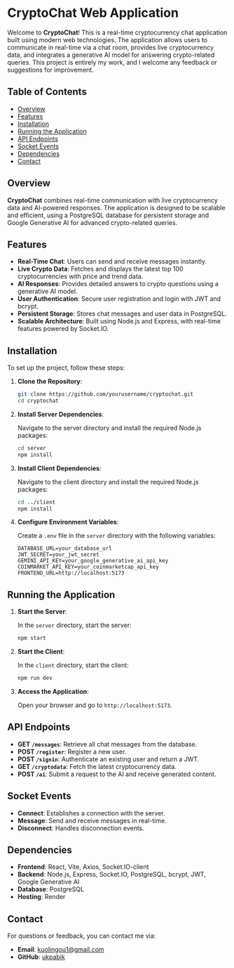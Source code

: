 # CryptoChat Web Application

Welcome to **CryptoChat**! This is a real-time cryptocurrency chat application built using modern web technologies. The application allows users to communicate in real-time via a chat room, provides live cryptocurrency data, and integrates a generative AI model for answering crypto-related queries. This project is entirely my work, and I welcome any feedback or suggestions for improvement.

## Table of Contents

- [Overview](#overview)
- [Features](#features)
- [Installation](#installation)
- [Running the Application](#running-the-application)
- [API Endpoints](#api-endpoints)
- [Socket Events](#socket-events)
- [Dependencies](#dependencies)
- [Contact](#contact)

## Overview

**CryptoChat** combines real-time communication with live cryptocurrency data and AI-powered responses. The application is designed to be scalable and efficient, using a PostgreSQL database for persistent storage and Google Generative AI for advanced crypto-related queries.

## Features

- **Real-Time Chat**: Users can send and receive messages instantly.
- **Live Crypto Data**: Fetches and displays the latest top 100 cryptocurrencies with price and trend data.
- **AI Responses**: Provides detailed answers to crypto questions using a generative AI model.
- **User Authentication**: Secure user registration and login with JWT and bcrypt.
- **Persistent Storage**: Stores chat messages and user data in PostgreSQL.
- **Scalable Architecture**: Built using Node.js and Express, with real-time features powered by Socket.IO.

## Installation

To set up the project, follow these steps:

1. **Clone the Repository**:

    ```sh
    git clone https://github.com/yourusername/cryptochat.git
    cd cryptochat
    ```

2. **Install Server Dependencies**:

    Navigate to the server directory and install the required Node.js packages:

    ```sh
    cd server
    npm install
    ```

3. **Install Client Dependencies**:

    Navigate to the client directory and install the required Node.js packages:

    ```sh
    cd ../client
    npm install
    ```

4. **Configure Environment Variables**:

    Create a `.env` file in the `server` directory with the following variables:

    ```plaintext
    DATABASE_URL=your_database_url
    JWT_SECRET=your_jwt_secret
    GEMINI_API_KEY=your_google_generative_ai_api_key
    COINMARKET_API_KEY=your_coinmarketcap_api_key
    FRONTEND_URL=http://localhost:5173
    ```

## Running the Application

1. **Start the Server**:

    In the `server` directory, start the server:

    ```sh
    npm start
    ```

2. **Start the Client**:

    In the `client` directory, start the client:

    ```sh
    npm run dev
    ```

3. **Access the Application**:

    Open your browser and go to `http://localhost:5173`.

## API Endpoints

- **GET `/messages`**: Retrieve all chat messages from the database.
- **POST `/register`**: Register a new user.
- **POST `/signin`**: Authenticate an existing user and return a JWT.
- **GET `/cryptodata`**: Fetch the latest cryptocurrency data.
- **POST `/ai`**: Submit a request to the AI and receive generated content.

## Socket Events

- **Connect**: Establishes a connection with the server.
- **Message**: Send and receive messages in real-time.
- **Disconnect**: Handles disconnection events.

## Dependencies

- **Frontend**: React, Vite, Axios, Socket.IO-client
- **Backend**: Node.js, Express, Socket.IO, PostgreSQL, bcrypt, JWT, Google Generative AI
- **Database**: PostgreSQL
- **Hosting**: Render

  
## Contact

For questions or feedback, you can contact me via:

- **Email**: kuolingou1@gmail.com
- **GitHub**: [ukpabik](https://github.com/ukpabik)

